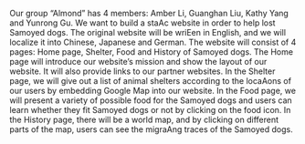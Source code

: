 Our group “Almond” has 4 members: Amber Li, Guanghan Liu, Kathy Yang and Yunrong Gu. We want to build a staAc website in order to help lost Samoyed dogs.
The original website will be wriEen in English, and we will localize it into Chinese, Japanese and German. The website will consist of 4 pages: Home page, Shelter, Food and History of Samoyed dogs. The Home page will introduce our website’s mission and show the layout of our website. It will also provide links to our partner websites.
In the Shelter page, we will give out a list of animal shelters according to the locaAons of our users by embedding Google Map into our website.
In the Food page, we will present a variety of possible food for the Samoyed dogs and users can learn whether they fit Samoyed dogs or not by clicking on the food icon.
In the History page, there will be a world map, and by clicking on different parts of the map, users can see the migraAng traces of the Samoyed dogs.